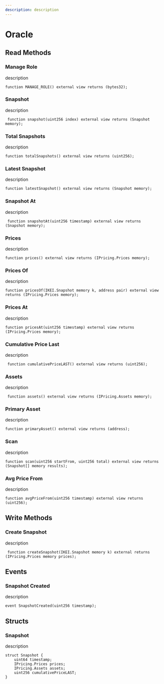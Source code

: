 ```yaml
---
description: description
---
```


# Oracle

## Read Methods

### Manage Role

description

```solidity
function MANAGE_ROLE() external view returns (bytes32);
```

### Snapshot

description

```solidity
 function snapshot(uint256 index) external view returns (Snapshot memory);
```

### Total Snapshots

description

```solidity
function totalSnapshots() external view returns (uint256);
```

### Latest Snapshot

description

```solidity
function latestSnapshot() external view returns (Snapshot memory);
```

### Snapshot At&#x20;

description

```solidity
 function snapshotAt(uint256 timestamp) external view returns (Snapshot memory);
```

### Prices

description

```solidity
function prices() external view returns (IPricing.Prices memory);
```

### Prices Of&#x20;

description

```solidity
function pricesOf(IKEI.Snapshot memory k, address pair) external view returns (IPricing.Prices memory);
```

### Prices At

description

```solidity
function pricesAt(uint256 timestamp) external view returns (IPricing.Prices memory);
```

### Cumulative Price Last

description

```solidity
 function cumulativePriceLAST() external view returns (uint256);
```

### Assets

description

```solidity
 function assets() external view returns (IPricing.Assets memory);
```

### Primary Asset&#x20;

description

```solidity
function primaryAsset() external view returns (address);
```

### Scan&#x20;

description

```solidity
function scan(uint256 startFrom, uint256 total) external view returns (Snapshot[] memory results);
```

### Avg Price From

description

```solidity
function avgPriceFrom(uint256 timestamp) external view returns (uint256);
```

## Write Methods

### Create Snapshot

description

```solidity
 function createSnapshot(IKEI.Snapshot memory k) external returns (IPricing.Prices memory prices);
```

## Events

### Snapshot Created

description

```solidity
event SnapshotCreated(uint256 timestamp);
```

## Structs

### Snapshot

description

```solidity
struct Snapshot {
    uint64 timestamp;
    IPricing.Prices prices;
    IPricing.Assets assets;
    uint256 cumulativePriceLAST;
}
```
